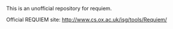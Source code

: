 This is an unofficial repository for requiem.

Official REQUIEM site: <http://www.cs.ox.ac.uk/isg/tools/Requiem/>
